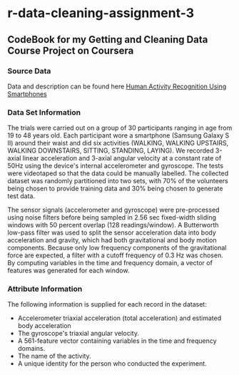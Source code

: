 # r-data-cleaning-assignment-3

## CodeBook for my Getting and Cleaning Data Course Project on Coursera

### Source Data

Data and description can be found here [Human Activity Recognition Using Smartphones](https://archive.ics.uci.edu/ml/datasets/Human+Activity+Recognition+Using+Smartphones 'Human Activity Recognition Using Smartphones')

### Data Set Information

The trials were carried out on a group of 30 participants ranging in age from 19 to 48 years old. Each participant wore a smartphone (Samsung Galaxy S II) around their waist and did six activities (WALKING, WALKING UPSTAIRS, WALKING DOWNSTAIRS, SITTING, STANDING, LAYING). We recorded 3-axial linear acceleration and 3-axial angular velocity at a constant rate of 50Hz using the device's internal accelerometer and gyroscope. The tests were videotaped so that the data could be manually labelled. The collected dataset was randomly partitioned into two sets, with 70% of the volunteers being chosen to provide training data and 30% being chosen to generate test data.

The sensor signals (accelerometer and gyroscope) were pre-processed using noise filters before being sampled in 2.56 sec fixed-width sliding windows with 50 percent overlap (128 readings/window). A Butterworth low-pass filter was used to split the sensor acceleration data into body acceleration and gravity, which had both gravitational and body motion components. Because only low frequency components of the gravitational force are expected, a filter with a cutoff frequency of 0.3 Hz was chosen. By computing variables in the time and frequency domain, a vector of features was generated for each window.

### Attribute Information

The following information is supplied for each record in the dataset:

- Accelerometer triaxial acceleration (total acceleration) and estimated body acceleration
- The gyroscope's triaxial angular velocity.
- A 561-feature vector containing variables in the time and frequency domains.
- The name of the activity.
- A unique identity for the person who conducted the experiment.
